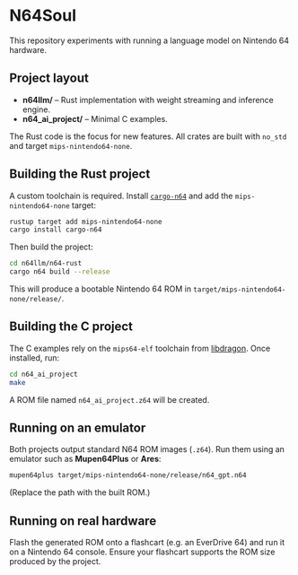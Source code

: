 # N64Soul

This repository experiments with running a language model on Nintendo 64 hardware.

## Project layout

- **n64llm/** – Rust implementation with weight streaming and inference engine.
- **n64_ai_project/** – Minimal C examples.

The Rust code is the focus for new features. All crates are built with
`no_std` and target `mips-nintendo64-none`.

## Building the Rust project

A custom toolchain is required. Install [`cargo-n64`](https://github.com/rust-console/cargo-n64) and add the `mips-nintendo64-none` target:

```bash
rustup target add mips-nintendo64-none
cargo install cargo-n64
```

Then build the project:

```bash
cd n64llm/n64-rust
cargo n64 build --release
```

This will produce a bootable Nintendo&nbsp;64 ROM in `target/mips-nintendo64-none/release/`.

## Building the C project

The C examples rely on the `mips64-elf` toolchain from [libdragon](https://libdragon.dev/). Once installed, run:

```bash
cd n64_ai_project
make
```

A ROM file named `n64_ai_project.z64` will be created.

## Running on an emulator

Both projects output standard N64 ROM images (`.z64`). Run them using an
emulator such as **Mupen64Plus** or **Ares**:

```bash
mupen64plus target/mips-nintendo64-none/release/n64_gpt.n64
```

(Replace the path with the built ROM.)

## Running on real hardware

Flash the generated ROM onto a flashcart (e.g. an EverDrive&nbsp;64) and
run it on a Nintendo&nbsp;64 console. Ensure your flashcart supports the
ROM size produced by the project.

